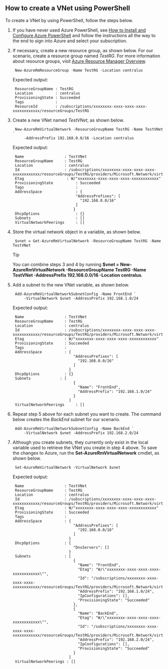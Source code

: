 ## How to create a VNet using PowerShell
To create a VNet by using PowerShell, follow the steps below.

1. If you have never used Azure PowerShell, see [How to Install and Configure Azure PowerShell](../articles/powershell-install-configure.md) and follow the instructions all the way to the end to sign into Azure and select your subscription.
2. If necessary, create a new resource group, as shown below. For our scenario, create a resource group named *TestRG*. For more information about resource groups, visit [Azure Resource Manager Overview](../articles/resource-group-overview.md).
   
        New-AzureRmResourceGroup -Name TestRG -Location centralus
   
    Expected output:
   
        ResourceGroupName : TestRG
        Location          : centralus
        ProvisioningState : Succeeded
        Tags              :
        ResourceId        : /subscriptions/xxxxxxxx-xxxx-xxxx-xxxx-xxxxxxxxxxxx/resourceGroups/TestRG    
3. Create a new VNet named *TestVNet*, as shown below.
   
        New-AzureRmVirtualNetwork -ResourceGroupName TestRG -Name TestVNet `
            -AddressPrefix 192.168.0.0/16 -Location centralus    
   
    Expected output:
   
        Name                  : TestVNet
        ResourceGroupName     : TestRG
        Location              : centralus
        Id                    : /subscriptions/xxxxxxxx-xxxx-xxxx-xxxx-xxxxxxxxxxxx/resourceGroups/TestRG/providers/Microsoft.Network/virtualNetworks/TestVNet
        Etag                   : W/"xxxxxxxx-xxxx-xxxx-xxxx-xxxxxxxxxxxx"
        ProvisioningState          : Succeeded
        Tags                       : 
        AddressSpace               : {
                                   "AddressPrefixes": [
                                     "192.168.0.0/16"
                                   ]
                                  }
        DhcpOptions                : {}
        Subnets                    : []
        VirtualNetworkPeerings     : []
4. Store the virtual network object in a variable, as shown below.
   
        $vnet = Get-AzureRmVirtualNetwork -ResourceGroupName TestRG -Name TestVNet
   
   > [!TIP]
   > You can combine steps 3 and 4 by running **$vnet = New-AzureRmVirtualNetwork -ResourceGroupName TestRG -Name TestVNet -AddressPrefix 192.168.0.0/16 -Location centralus**.
   > 
   > 
5. Add a subnet to the new VNet variable, as shown below.
   
        Add-AzureRmVirtualNetworkSubnetConfig -Name FrontEnd `
            -VirtualNetwork $vnet -AddressPrefix 192.168.1.0/24
   
    Expected output:
   
        Name                  : TestVNet
        ResourceGroupName     : TestRG
        Location              : centralus
        Id                    : /subscriptions/xxxxxxxx-xxxx-xxxx-xxxx-xxxxxxxxxxxx/resourceGroups/TestRG/providers/Microsoft.Network/virtualNetworks/TestVNet
        Etag                  : W/"xxxxxxxx-xxxx-xxxx-xxxx-xxxxxxxxxxxx"
        ProvisioningState     : Succeeded
        Tags                  :
        AddressSpace          : {
                                  "AddressPrefixes": [
                                    "192.168.0.0/16"
                                  ]
                                }
        DhcpOptions           : {}
        Subnets             : [
                                  {
                                    "Name": "FrontEnd",
                                    "AddressPrefix": "192.168.1.0/24"
                                  }
                                ]
        VirtualNetworkPeerings     : []
6. Repeat step 5 above for each subnet you want to create. The command below creates the *BackEnd* subnet for our scenario.
   
        Add-AzureRmVirtualNetworkSubnetConfig -Name BackEnd `
            -VirtualNetwork $vnet -AddressPrefix 192.168.2.0/24
7. Although you create subnets, they currently only exist in the local variable used to retrieve the VNet you create in step 4 above. To save the changes to Azure, run the **Set-AzureRmVirtualNetwork** cmdlet, as shown below.
   
        Set-AzureRmVirtualNetwork -VirtualNetwork $vnet    
   
    Expected output:
   
        Name                  : TestVNet
        ResourceGroupName     : TestRG
        Location              : centralus
        Id                    : /subscriptions/xxxxxxxx-xxxx-xxxx-xxxx-xxxxxxxxxxxx/resourceGroups/TestRG/providers/Microsoft.Network/virtualNetworks/TestVNet
        Etag                  : W/"xxxxxxxx-xxxx-xxxx-xxxx-xxxxxxxxxxxx"
        ProvisioningState     : Succeeded
        Tags                  :
        AddressSpace          : {
                                  "AddressPrefixes": [
                                    "192.168.0.0/16"
                                  ]
                                }
        DhcpOptions           : {
                                  "DnsServers": []
                                }
        Subnets               : [
                                  {
                                    "Name": "FrontEnd",
                                    "Etag": "W/\"xxxxxxxx-xxxx-xxxx-xxxx-xxxxxxxxxxxx\"",
                                    "Id": "/subscriptions/xxxxxxxx-xxxx-xxxx-xxxx-xxxxxxxxxxxx/resourceGroups/TestRG/providers/Microsoft.Network/virtualNetworks/TestVNet/subnets/FrontEnd",
                                    "AddressPrefix": "192.168.1.0/24",
                                    "IpConfigurations": [],
                                    "ProvisioningState": "Succeeded"
                                  },
                                  {
                                    "Name": "BackEnd",
                                    "Etag": "W/\"xxxxxxxx-xxxx-xxxx-xxxx-xxxxxxxxxxxx\"",
                                    "Id": "/subscriptions/xxxxxxxx-xxxx-xxxx-xxxx-xxxxxxxxxxxx/resourceGroups/TestRG/providers/Microsoft.Network/virtualNetworks/TestVNet/subnets/BackEnd",
                                    "AddressPrefix": "192.168.2.0/24",
                                    "IpConfigurations": [],
                                    "ProvisioningState": "Succeeded"
                                  }
                                ]
        VirtualNetworkPeerings : []

